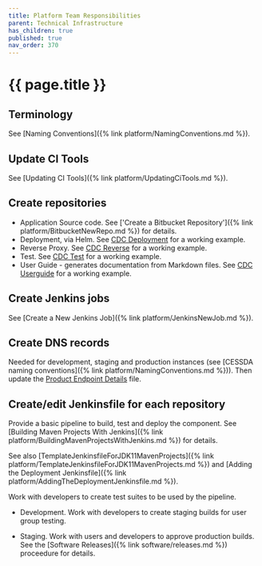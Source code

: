 ```yaml
---
title: Platform Team Responsibilities
parent: Technical Infrastructure
has_children: true
published: true
nav_order: 370
---
```


# {{ page.title }}

## Terminology

See [Naming Conventions]({% link platform/NamingConventions.md %}).

## Update CI Tools

See [Updating CI Tools]({% link platform/UpdatingCiTools.md %}).

## Create repositories

- Application Source code. See ['Create a Bitbucket Repository']({% link platform/BitbucketNewRepo.md %}) for details.
- Deployment, via Helm. See [CDC Deployment](https://bitbucket.org/cessda/cessda.cdc.deployment/src/master/) for a working example.
- Reverse Proxy. See [CDC Reverse](https://bitbucket.org/cessda/cessda.cdc.reverse/src/master/) for a working example.
- Test. See [CDC Test](https://bitbucket.org/cessda/cessda.cdc.test/src/master/) for a working example.
- User Guide - generates documentation from Markdown files.
        See [CDC Userguide](https://bitbucket.org/cessda/cessda.cdc.userguide/src/master/) for a working example.

## Create Jenkins jobs

See [Create a New Jenkins Job]({% link platform/JenkinsNewJob.md %}).

## Create DNS records

Needed for development, staging and production instances (see [CESSDA naming conventions]({% link platform/NamingConventions.md %})).
Then update the
[Product Endpoint Details](https://docs.google.com/spreadsheets/d/1HNkqfw09SCj2ZLeMLH3sUw2LIYyjP6hUIXbpsrWULMo/edit?usp=sharing) file.

## Create/edit Jenkinsfile for each repository

Provide a basic pipeline to build, test and deploy the component.
See [Building Maven Projects With Jenkins]({% link platform/BuildingMavenProjectsWithJenkins.md %}) for details.

See also [TemplateJenkinsfileForJDK11MavenProjects]({% link platform/TemplateJenkinsfileForJDK11MavenProjects.md %})
and [Adding the Deployment Jenkinsfile]({% link platform/AddingTheDeploymentJenkinsfile.md %}).

Work with developers to create test suites to be used by the pipeline.

- Development. Work with developers to create staging builds for user group testing.

- Staging. Work with users and developers to approve production builds.
        See the [Software Releases]({% link software/releases.md %}) proceedure for details.
